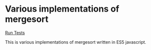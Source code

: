 # Various implementations of mergesort

[Run Tests](mergesort.html)

This is various implementations of mergesort written in ES5 javascript.
